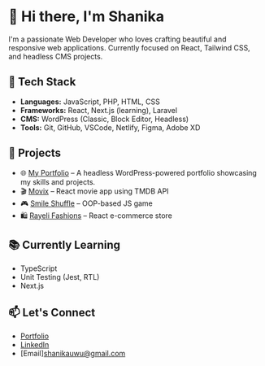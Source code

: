 
# 👋 Hi there, I'm Shanika

I'm a passionate Web Developer who loves crafting beautiful and responsive web applications. Currently focused on React, Tailwind CSS, and headless CMS projects.

## 🔧 Tech Stack

- **Languages:** JavaScript, PHP, HTML, CSS
- **Frameworks:** React, Next.js (learning), Laravel
- **CMS:** WordPress (Classic, Block Editor, Headless)
- **Tools:** Git, GitHub, VSCode, Netlify, Figma, Adobe XD

## 🚀 Projects
- 🌐 [My Portfolio](https://shanikacode.in/) – A headless WordPress-powered portfolio showcasing my skills and projects.
- 🎬 [Movix](https://github.com/shanikauwu1/movix) – React movie app using TMDB API
- 🎮 [Smile Shuffle](https://github.com/shanikauwu1/smile-shuffle) – OOP-based JS game
- 🛍️ [Rayeli Fashions](https://github.com/shanikauwu1/E-commerce-fashion) – React e-commerce store

## 📚 Currently Learning
- TypeScript
- Unit Testing (Jest, RTL)
- Next.js

## 📫 Let's Connect
- [Portfolio](https://shanikacode.in/)
- [LinkedIn](https://www.linkedin.com/in/shanikajayawardane/)
- [Email]shanikauwu@gmail.com
